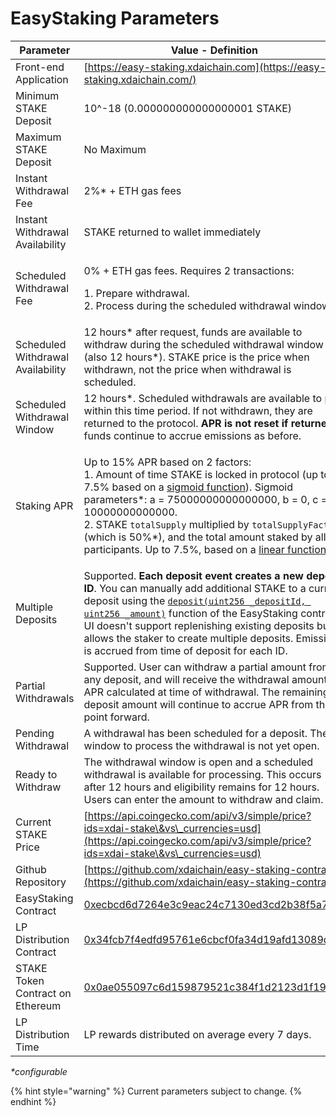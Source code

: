 # EasyStaking Parameters

| Parameter                         | Value - Definition                                                                                                                                                                                                                                                                                                                                                                                                                                                                                                                                                                                                     |
| --------------------------------- | ---------------------------------------------------------------------------------------------------------------------------------------------------------------------------------------------------------------------------------------------------------------------------------------------------------------------------------------------------------------------------------------------------------------------------------------------------------------------------------------------------------------------------------------------------------------------------------------------------------------------- |
| Front-end Application             | [https://easy-staking.xdaichain.com](https://easy-staking.xdaichain.com/)                                                                                                                                                                                                                                                                                                                                                                                                                                                                                                                                              |
| Minimum STAKE Deposit             | 10^-18 (0.000000000000000001 STAKE)                                                                                                                                                                                                                                                                                                                                                                                                                                                                                                                                                                                    |
| Maximum STAKE Deposit             | No Maximum                                                                                                                                                                                                                                                                                                                                                                                                                                                                                                                                                                                                             |
| Instant Withdrawal Fee            | 2%\* + ETH gas fees                                                                                                                                                                                                                                                                                                                                                                                                                                                                                                                                                                                                    |
| Instant Withdrawal Availability   | STAKE returned to wallet immediately                                                                                                                                                                                                                                                                                                                                                                                                                                                                                                                                                                                   |
| Scheduled Withdrawal Fee          | <p>0% + ETH gas fees. Requires 2 transactions:</p><p>   1. Prepare withdrawal.<br>   2. Process during the scheduled withdrawal window.</p>                                                                                                                                                                                                                                                                                                                                                                                                                                                                            |
| Scheduled Withdrawal Availability | 12 hours\* after request, funds are available to withdraw during the scheduled withdrawal window (also 12 hours\*). STAKE price is the price when withdrawn, not the price when withdrawal is scheduled.                                                                                                                                                                                                                                                                                                                                                                                                               |
| Scheduled Withdrawal Window       | 12 hours\*. Scheduled withdrawals are available to pull within this time period. If not withdrawn, they are returned to the protocol. **APR is not reset if returned**, funds continue to accrue emissions as before.                                                                                                                                                                                                                                                                                                                                                                                                  |
| Staking APR                       | <p>Up to 15% APR based on 2 factors:<br>   1. Amount of time STAKE is locked in protocol (up to 7.5% based on a <a href="https://www.desmos.com/calculator/2xtimbnzqw">sigmoid function</a>). Sigmoid parameters*: a = 75000000000000000, b = 0, c = 10000000000000.<br>   2. STAKE <code>totalSupply</code> multiplied by <code>totalSupplyFactor</code> (which is 50%*), and the total amount staked by all participants. Up to 7.5%, based on a <a href="https://github.com/xdaichain/easy-staking-contracts/blob/d5a477e4faf83d33901737cb461e97954ac4c1ec/contracts/EasyStaking.sol#L440">linear function</a>.</p> |
| Multiple Deposits                 | Supported. **Each deposit event creates a new deposit ID**. You can manually add additional STAKE to a current deposit using the [`deposit(uint256 _depositId, uint256 _amount)`](https://github.com/xdaichain/easy-staking-contracts/blob/d5a477e4faf83d33901737cb461e97954ac4c1ec/contracts/EasyStaking.sol#L223) function of the EasyStaking contract. UI doesn't support replenishing existing deposits but allows the staker to create multiple deposits. Emission is accrued from time of deposit for each ID.                                                                                                   |
| Partial Withdrawals               | Supported. User can withdraw a partial amount from any deposit, and will receive the withdrawal amount + APR calculated at time of withdrawal. The remaining deposit amount will continue to accrue APR from that point forward.                                                                                                                                                                                                                                                                                                                                                                                       |
| Pending Withdrawal                | A withdrawal has been scheduled for a deposit. The window to process the withdrawal is not yet open.                                                                                                                                                                                                                                                                                                                                                                                                                                                                                                                   |
| Ready to Withdraw                 | The withdrawal window is open and a scheduled withdrawal is available for processing. This occurs after 12 hours and eligibility remains for 12 hours. Users can enter the amount to withdraw and claim.                                                                                                                                                                                                                                                                                                                                                                                                               |
| Current STAKE Price               | [https://api.coingecko.com/api/v3/simple/price?ids=xdai-stake\&vs\_currencies=usd](https://api.coingecko.com/api/v3/simple/price?ids=xdai-stake\&vs\_currencies=usd)                                                                                                                                                                                                                                                                                                                                                                                                                                                   |
| Github Repository                 | [https://github.com/xdaichain/easy-staking-contracts](https://github.com/xdaichain/easy-staking-contracts)                                                                                                                                                                                                                                                                                                                                                                                                                                                                                                             |
| EasyStaking Contract              | [0xecbcd6d7264e3c9eac24c7130ed3cd2b38f5a7ad](https://etherscan.io/address/0xecbcd6d7264e3c9eac24c7130ed3cd2b38f5a7ad)                                                                                                                                                                                                                                                                                                                                                                                                                                                                                                  |
| LP Distribution Contract          | [0x34fcb7f4edfd95761e6cbcf0fa34d19afd13089d](https://etherscan.io/address/0x34fcb7f4edfd95761e6cbcf0fa34d19afd13089d)                                                                                                                                                                                                                                                                                                                                                                                                                                                                                                  |
| STAKE Token Contract on Ethereum  | [0x0ae055097c6d159879521c384f1d2123d1f195e6](https://etherscan.io/token/0x0ae055097c6d159879521c384f1d2123d1f195e6)                                                                                                                                                                                                                                                                                                                                                                                                                                                                                                    |
| LP Distribution Time              | LP rewards distributed on average every 7 days.                                                                                                                                                                                                                                                                                                                                                                                                                                                                                                                                                                        |

_\*configurable_

{% hint style="warning" %}
Current parameters subject to change.
{% endhint %}
